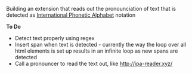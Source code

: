 Building an extension that reads out the pronounciation of text that is detected as [International Phonetic Alphabet](https://en.wikipedia.org/wiki/International_Phonetic_Alphabet) notation

**To Do**
* Detect text properly using regex
* Insert span when text is detected - currently the way the loop over all html elements is set up results in an infinite loop as new spans are detected
* Call a pronouncer to read the text out, like http://ipa-reader.xyz/